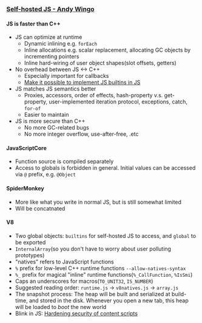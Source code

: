 ### [Self-hosted JS - Andy Wingo](https://www.youtube.com/watch?v=YFFvNQWf3Iw)

#### JS is faster than C++

* JS can optimize at runtime
  * Dynamic inlining e.g. `forEach`
  * Inline allocations e.g. scalar replacement, allocating GC objects by incrementing pointers
  * Inline hard-wiring of user object shapes(slot offsets, getters)
* No overhead between JS <-> C++
  * Especially important for callbacks
  * [Make it possible to implement JS builtins in JS](http://trac.webkit.org/changeset/163960)
* JS matches JS semantics better
  * Proxies, accessors, order of effects, hash-property v.s. get-property, user-implemented iteration protocol, exceptions, catch, `for-of`
  * Easier to maintain
* JS is more secure than C++
  * No more GC-related bugs
  * No more integer overflow, use-after-free, .etc

#### JavaScriptCore

* Function source is compiled separately
* Access to globals is forbidden in general. Initial values can be accessed via `@` prefix, e.g. `@Object`

#### SpiderMonkey

* More like what you write in normal JS, but is still somewhat limited
* Will be concatnated

#### V8

* Two global objects: `builtins` for self-hosted JS to access, and `global` to be exported
* `InternalArray`(so you don't have to worry about user polluting prototypes)
* "natives" refers to JavaScript functions
* `%` prefix for low-level C++ runtime functions `--allow-natives-syntax`
* `%_` prefix for magical "inline" runtime functions(`%_CallFunction`, `%IsSmi`)
* Caps an underscores for macros(`TO_UNIT32`, `IS_NUMBER`)
* Suggested reading order: `runtime.js` -> `v8natives.js` -> `array.js`
* The snapshot process: The heap will be built and serialized at build-time, and stored in the disk. Whenever you open a new tab, this heap will be loaded to *boot* the new world
* Blink in JS: [Hardening security of content scripts](https://groups.google.com/a/chromium.org/forum/#!topic/blink-dev/mz_UxPgCBkY)
